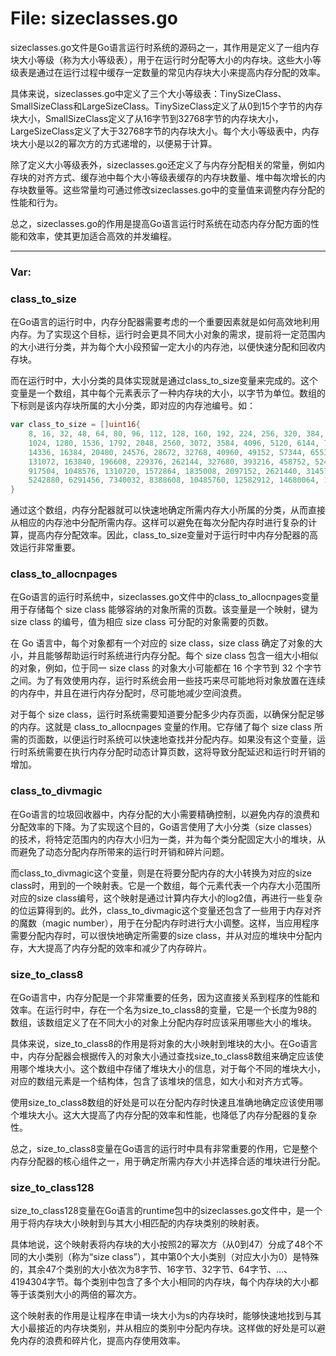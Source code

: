 # File: sizeclasses.go

sizeclasses.go文件是Go语言运行时系统的源码之一，其作用是定义了一组内存块大小等级（称为大小等级表），用于在运行时分配等大小的内存块。这些大小等级表是通过在运行过程中缓存一定数量的常见内存块大小来提高内存分配的效率。

具体来说，sizeclasses.go中定义了三个大小等级表：TinySizeClass、SmallSizeClass和LargeSizeClass。TinySizeClass定义了从0到15个字节的内存块大小，SmallSizeClass定义了从16字节到32768字节的内存块大小，LargeSizeClass定义了大于32768字节的内存块大小。每个大小等级表中，内存块大小是以2的幂次方的方式递增的，以便易于计算。

除了定义大小等级表外，sizeclasses.go还定义了与内存分配相关的常量，例如内存块的对齐方式、缓存池中每个大小等级表缓存的内存块数量、堆中每次增长的内存块数量等。这些常量均可通过修改sizeclasses.go中的变量值来调整内存分配的性能和行为。

总之，sizeclasses.go的作用是提高Go语言运行时系统在动态内存分配方面的性能和效率，使其更加适合高效的并发编程。




---

### Var:

### class_to_size

在Go语言的运行时中，内存分配器需要考虑的一个重要因素就是如何高效地利用内存。为了实现这个目标，运行时会更具不同大小对象的需求，提前将一定范围内的大小进行分类，并为每个大小段预留一定大小的内存池，以便快速分配和回收内存块。

而在运行时中，大小分类的具体实现就是通过class_to_size变量来完成的。这个变量是一个数组，其中每个元素表示了一种内存块的大小，以字节为单位。数组的下标则是该内存块所属的大小分类，即对应的内存池编号。如：

```go
var class_to_size = []uint16{
    8, 16, 32, 48, 64, 80, 96, 112, 128, 160, 192, 224, 256, 320, 384, 448, 512, 640, 768, 896,
    1024, 1280, 1536, 1792, 2048, 2560, 3072, 3584, 4096, 5120, 6144, 7168, 8192, 10240, 12288,
    14336, 16384, 20480, 24576, 28672, 32768, 40960, 49152, 57344, 65536, 81920, 98304, 114688,
    131072, 163840, 196608, 229376, 262144, 327680, 393216, 458752, 524288, 655360, 786432,
    917504, 1048576, 1310720, 1572864, 1835008, 2097152, 2621440, 3145728, 3670016, 4194304,
    5242880, 6291456, 7340032, 8388608, 10485760, 12582912, 14680064, 16777216,
}
```

通过这个数组，内存分配器就可以快速地确定所需内存大小所属的分类，从而直接从相应的内存池中分配所需内存。这样可以避免在每次分配内存时进行复杂的计算，提高内存分配效率。因此，class_to_size变量对于运行时中内存分配器的高效运行非常重要。



### class_to_allocnpages

在Go语言的运行时系统中，sizeclasses.go文件中的class_to_allocnpages变量用于存储每个 size class 能够容纳的对象所需的页数。该变量是一个映射，键为 size class 的编号，值为相应 size class 可分配的对象需要的页数。

在 Go 语言中，每个对象都有一个对应的 size class，size class 确定了对象的大小，并且能够帮助运行时系统进行内存分配。每个 size class 包含一组大小相似的对象，例如，位于同一 size class 的对象大小可能都在 16 个字节到 32 个字节之间。为了有效使用内存，运行时系统会用一些技巧来尽可能地将对象放置在连续的内存中，并且在进行内存分配时，尽可能地减少空间浪费。

对于每个 size class，运行时系统需要知道要分配多少内存页面，以确保分配足够的内存。这就是 class_to_allocnpages 变量的作用。它存储了每个 size class 所需的页面数，以便运行时系统可以快速地查找并分配内存。如果没有这个变量，运行时系统需要在执行内存分配时动态计算页数，这将导致分配延迟和运行时开销的增加。



### class_to_divmagic

在Go语言的垃圾回收器中，内存分配的大小需要精确控制，以避免内存的浪费和分配效率的下降。为了实现这个目的，Go语言使用了大小分类（size classes）的技术，将特定范围内的内存大小归为一类，并为每个类分配固定大小的堆块，从而避免了动态分配内存所带来的运行时开销和碎片问题。

而class_to_divmagic这个变量，则是在将要分配内存的大小转换为对应的size class时，用到的一个映射表。它是一个数组，每个元素代表一个内存大小范围所对应的size class编号，这个映射是通过计算内存大小的log2值，再进行一些复杂的位运算得到的。此外，class_to_divmagic这个变量还包含了一些用于内存对齐的魔数（magic number），用于在分配内存时进行大小调整。这样，当应用程序需要分配内存时，可以很快地确定所需要的size class，并从对应的堆块中分配内存，大大提高了内存分配的效率和减少了内存碎片。



### size_to_class8

在Go语言中，内存分配是一个非常重要的任务，因为这直接关系到程序的性能和效率。在运行时中，存在一个名为size_to_class8的变量，它是一个长度为98的数组，该数组定义了在不同大小的对象上分配内存时应该采用哪些大小的堆块。

具体来说，size_to_class8的作用是将对象的大小映射到堆块的大小。在Go语言中，内存分配器会根据传入的对象大小通过查找size_to_class8数组来确定应该使用哪个堆块大小。这个数组中存储了堆块大小的信息，对于每个不同的堆块大小，对应的数组元素是一个结构体，包含了该堆块的信息，如大小和对齐方式等。

使用size_to_class8数组的好处是可以在分配内存时快速且准确地确定应该使用哪个堆块大小。这大大提高了内存分配的效率和性能，也降低了内存分配器的复杂性。

总之，size_to_class8变量在Go语言的运行时中具有非常重要的作用，它是整个内存分配器的核心组件之一，用于确定所需内存大小并选择合适的堆块进行分配。



### size_to_class128

size_to_class128变量在Go语言的runtime包中的sizeclasses.go文件中，是一个用于将内存块大小映射到与其大小相匹配的内存块类别的映射表。

具体地说，这个映射表将内存块的大小按照2的幂次方（从0到47）分成了48个不同的大小类别（称为“size class”），其中第0个大小类别（对应大小为0）是特殊的，其余47个类别的大小依次为8字节、16字节、32字节、64字节、...、4194304字节。每个类别中包含了多个大小相同的内存块，每个内存块的大小都等于该类别大小的两倍的幂次方。

这个映射表的作用是让程序在申请一块大小为s的内存块时，能够快速地找到与其大小最接近的内存块类别，并从相应的类别中分配内存块。这样做的好处是可以避免内存的浪费和碎片化，提高内存使用效率。



